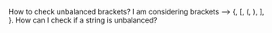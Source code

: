 How to check unbalanced brackets? I am considering brackets --> {, [, (, ), ], }. How can I check if a string is unbalanced?
